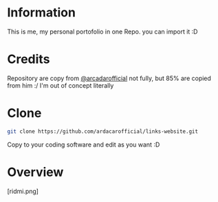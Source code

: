 # Information
This is me, my personal portofolio in one Repo. you can import it :D

# Credits
Repository are copy from [@arcadarofficial](https://github.com/ardacarofficial/links-website)
not fully, but 85% are copied from him :/
I'm out of concept literally 

# Clone
```sh
git clone https://github.com/ardacarofficial/links-website.git
```
Copy to your coding software and edit as you want :D

# Overview
[ridmi.png]

